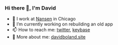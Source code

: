 ### Hi there 👋, I'm David

- 🏢 I work at [Nansen](https://nansen.com/) in Chicago
- 🔭 I’m currently working on rebuilding an old app
- 📫 How to reach me: [twitter](https://twitter.com/debpu06), [keybase](https://keybase.io/debpu06)
- 🔗 More about me: [davidboland.site](https://davidboland.site)
